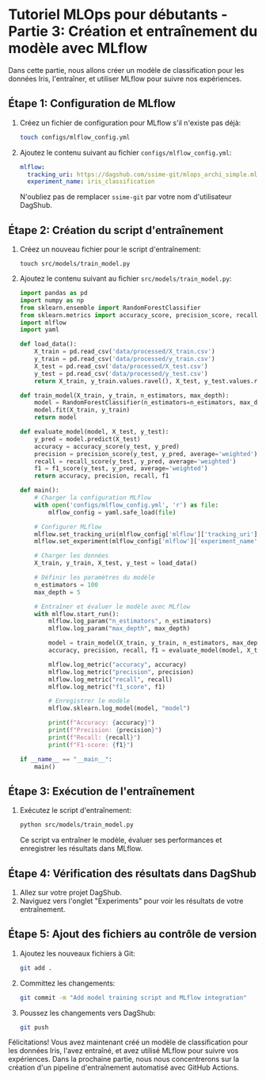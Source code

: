 # Tutoriel MLOps pour débutants - Partie 3: Création et entraînement du modèle avec MLflow

Dans cette partie, nous allons créer un modèle de classification pour les données Iris, l'entraîner, et utiliser MLflow pour suivre nos expériences.

## Étape 1: Configuration de MLflow

1. Créez un fichier de configuration pour MLflow s'il n'existe pas déjà:
   ```sh
   touch configs/mlflow_config.yml
   ```

2. Ajoutez le contenu suivant au fichier `configs/mlflow_config.yml`:
   ```yaml
   mlflow:
     tracking_uri: https://dagshub.com/ssime-git/mlops_archi_simple.mlflow
     experiment_name: iris_classification
   ```

   N'oubliez pas de remplacer `ssime-git` par votre nom d'utilisateur DagShub.

## Étape 2: Création du script d'entraînement

1. Créez un nouveau fichier pour le script d'entraînement:
   ```
   touch src/models/train_model.py
   ```

2. Ajoutez le contenu suivant au fichier `src/models/train_model.py`:
   ```python
   import pandas as pd
   import numpy as np
   from sklearn.ensemble import RandomForestClassifier
   from sklearn.metrics import accuracy_score, precision_score, recall_score, f1_score
   import mlflow
   import yaml

   def load_data():
       X_train = pd.read_csv('data/processed/X_train.csv')
       y_train = pd.read_csv('data/processed/y_train.csv')
       X_test = pd.read_csv('data/processed/X_test.csv')
       y_test = pd.read_csv('data/processed/y_test.csv')
       return X_train, y_train.values.ravel(), X_test, y_test.values.ravel()

   def train_model(X_train, y_train, n_estimators, max_depth):
       model = RandomForestClassifier(n_estimators=n_estimators, max_depth=max_depth, random_state=42)
       model.fit(X_train, y_train)
       return model

   def evaluate_model(model, X_test, y_test):
       y_pred = model.predict(X_test)
       accuracy = accuracy_score(y_test, y_pred)
       precision = precision_score(y_test, y_pred, average='weighted')
       recall = recall_score(y_test, y_pred, average='weighted')
       f1 = f1_score(y_test, y_pred, average='weighted')
       return accuracy, precision, recall, f1

   def main():
       # Charger la configuration MLflow
       with open('configs/mlflow_config.yml', 'r') as file:
           mlflow_config = yaml.safe_load(file)

       # Configurer MLflow
       mlflow.set_tracking_uri(mlflow_config['mlflow']['tracking_uri'])
       mlflow.set_experiment(mlflow_config['mlflow']['experiment_name'])

       # Charger les données
       X_train, y_train, X_test, y_test = load_data()

       # Définir les paramètres du modèle
       n_estimators = 100
       max_depth = 5

       # Entraîner et évaluer le modèle avec MLflow
       with mlflow.start_run():
           mlflow.log_param("n_estimators", n_estimators)
           mlflow.log_param("max_depth", max_depth)

           model = train_model(X_train, y_train, n_estimators, max_depth)
           accuracy, precision, recall, f1 = evaluate_model(model, X_test, y_test)

           mlflow.log_metric("accuracy", accuracy)
           mlflow.log_metric("precision", precision)
           mlflow.log_metric("recall", recall)
           mlflow.log_metric("f1_score", f1)

           # Enregistrer le modèle
           mlflow.sklearn.log_model(model, "model")

           print(f"Accuracy: {accuracy}")
           print(f"Precision: {precision}")
           print(f"Recall: {recall}")
           print(f"F1-score: {f1}")

   if __name__ == "__main__":
       main()
   ```

## Étape 3: Exécution de l'entraînement

1. Exécutez le script d'entraînement:
   ```sh
   python src/models/train_model.py
   ```

   Ce script va entraîner le modèle, évaluer ses performances et enregistrer les résultats dans MLflow.

## Étape 4: Vérification des résultats dans DagShub

1. Allez sur votre projet DagShub.
2. Naviguez vers l'onglet "Experiments" pour voir les résultats de votre entraînement.

## Étape 5: Ajout des fichiers au contrôle de version

1. Ajoutez les nouveaux fichiers à Git:
   ```sh
   git add .
   ```

2. Committez les changements:
   ```sh
   git commit -m "Add model training script and MLflow integration"
   ```

3. Poussez les changements vers DagShub:
   ```sh
   git push
   ```

Félicitations! Vous avez maintenant créé un modèle de classification pour les données Iris, l'avez entraîné, et avez utilisé MLflow pour suivre vos expériences. Dans la prochaine partie, nous nous concentrerons sur la création d'un pipeline d'entraînement automatisé avec GitHub Actions.